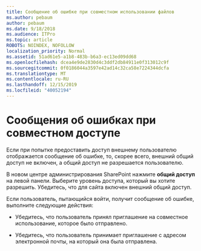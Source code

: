```yaml
---
title: Сообщение об ошибке при совместном использовании файлов
ms.author: pebaum
author: pebaum
ms.date: 9/18/2018
ms.audience: ITPro
ms.topic: article
ROBOTS: NOINDEX, NOFOLLOW
localization_priority: Normal
ms.assetid: 51ad61e5-a1b8-483b-b6a3-ec13ed09dd68
ms.openlocfilehash: dcea4e9de2830d4c3ddf2db84911e0f313012c9f
ms.sourcegitcommit: 0f0186044a3597e42ad14c32ca58e7224344dcfa
ms.translationtype: MT
ms.contentlocale: ru-RU
ms.lasthandoff: 12/15/2019
ms.locfileid: "40052194"
---
```

# <a name="error-messages-when-sharing"></a>Сообщения об ошибках при совместном доступе

Если при попытке предоставить доступ внешнему пользователю отображается сообщение об ошибке, то, скорее всего, внешний общий доступ не включен, а общий доступ не разрешается пользователю.
  
В новом центре администрирования SharePoint нажмите **общий доступ** на левой панели. Выберите уровень доступа, который вы хотите разрешить. Убедитесь, что для сайта включен внешний общий доступ. 
  
Если пользователь, пытающийся войти, получит сообщение об ошибке, выполните следующие действия:
  
- Убедитесь, что пользователь принял приглашение на совместное использование, которое было отправлено.
    
- Убедитесь, что пользователь принимает приглашение с адресом электронной почты, на который она была отправлена.
    

